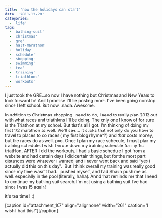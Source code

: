 ```yaml
---
title: 'now the holidays can start'
date: '2011-12-20'
categories:
  - 'life'
tags:
  - 'bathing-suit'
  - 'christmas'
  - 'gre'
  - 'half-marathon'
  - 'holiday'
  - 'schedule'
  - 'shopping'
  - 'swimming'
  - 'tea'
  - 'training'
  - 'triathlons'
  - 'workouts'
---
```


I just took the GRE...so now I have nothing but Christmas and New Years to look forward to! And I promise I'll be posting more. I've been going nonstop since I left school. But now...nada. Awesome.



In addition to Christmas shopping I need to do, I need to really plan 2012 out with what races and triathlons I'll be doing. The only one I know of for sure is the Triathlon at my school. But that's all I got. I'm thinking of doing my first 1/2 marathon as well. We'll see.... it sucks that not only do you have to travel to places to do races ( my first blog rhyme??) and *that* costs money, but the races do as well. poo. Once I plan my race schedule, I must plan my training schedule. I wish I wrote down my training schedule for my 1st triathlon, AFTER I did the workouts. I had a basic schedule I got from a website and had certain days I did certain things, but for the most part distances were whatever I wanted, and I never went back and said "yes I actually did this on this day".  But I think overall my training was really good since my time wasn't bad. I pushed myself, and had Shaun push me as well..especially in the pool (literally, haha). Annd that reminds me that I need to continue my bathing suit search. I'm not using a bathing suit I've had since I was 15 again!



it's tea time!! :)

\[caption id="attachment_107" align="alignnone" width="261" caption="I wish I had this!"\]\[/caption\]
